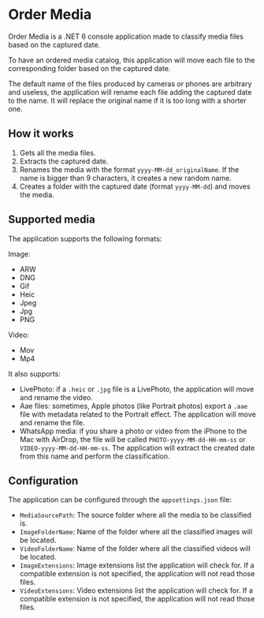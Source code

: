 # Order Media

Order Media is a .NET 6 console application made to classify media files based on the captured date.

To have an ordered media catalog, this application will move each file to the corresponding folder based on the captured date.

The default name of the files produced by cameras or phones are arbitrary and useless, the application will rename each file adding the captured date to the name. It will replace the original name if it is too long with a shorter one.

## How it works

1. Gets all the media files.
2. Extracts the captured date.
3. Renames the media with the format `yyyy-MM-dd_originalName`. If the name is bigger than 9 characters, it creates a new random name.
3. Creates a folder with the captured date (format `yyyy-MM-dd`) and moves the media.

## Supported media

The application supports the following formats:

Image:
- ARW
- DNG
- Gif
- Heic
- Jpeg
- Jpg
- PNG

Video:
- Mov
- Mp4

It also supports:

- LivePhoto: if a `.heic` or `.jpg` file is a LivePhoto, the application will move and rename the video.
- Aae files: sometimes, Apple photos (like Portrait photos) export a `.aae` file with metadata related to the Portrait effect. The application will move and rename the file.
- WhatsApp media:  if you share a photo or video from the iPhone to the Mac with AirDrop, the file will be called `PHOTO-yyyy-MM-dd-HH-mm-ss` or `VIDEO-yyyy-MM-dd-HH-mm-ss`. The application will extract the created date from this name and perform the classification.

## Configuration

The application can be configured through the `appsettings.json` file:

- `MediaSourcePath`: The source folder where all the media to be classified is.
- `ImageFolderName`: Name of the folder where all the classified images will be located.
- `VideoFolderName`: Name of the folder where all the classified videos will be located.
- `ImageExtensions`: Image extensions list the application will check for. If a compatible extension is not specified, the application will not read those files.
- `VideoExtensions`: Video extensions list the application will check for.  If a compatible extension is not specified, the application will not read those files.